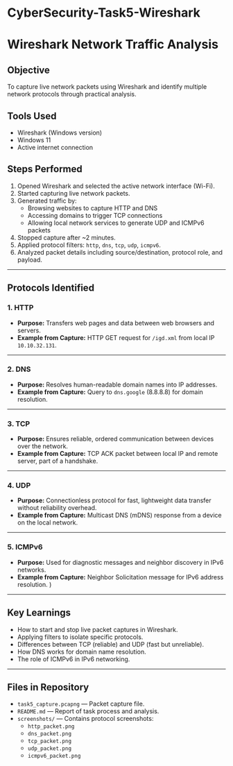 # CyberSecurity-Task5-Wireshark
# Wireshark Network Traffic Analysis

## Objective
To capture live network packets using Wireshark and identify multiple network protocols through practical analysis.

## Tools Used
- Wireshark (Windows version)
- Windows 11
- Active internet connection

## Steps Performed
1. Opened Wireshark and selected the active network interface (Wi-Fi).
2. Started capturing live network packets.
3. Generated traffic by:
   - Browsing websites to capture HTTP and DNS
   - Accessing domains to trigger TCP connections
   - Allowing local network services to generate UDP and ICMPv6 packets
4. Stopped capture after ~2 minutes.
5. Applied protocol filters: `http`, `dns`, `tcp`, `udp`, `icmpv6`.
6. Analyzed packet details including source/destination, protocol role, and payload.

---

## Protocols Identified

### 1. HTTP
- **Purpose:** Transfers web pages and data between web browsers and servers.
- **Example from Capture:** HTTP GET request for `/igd.xml` from local IP `10.10.32.131`.


---

### 2. DNS
- **Purpose:** Resolves human-readable domain names into IP addresses.
- **Example from Capture:** Query to `dns.google` (8.8.8.8) for domain resolution.


---

### 3. TCP
- **Purpose:** Ensures reliable, ordered communication between devices over the network.
- **Example from Capture:** TCP ACK packet between local IP and remote server, part of a handshake.


---

### 4. UDP
- **Purpose:** Connectionless protocol for fast, lightweight data transfer without reliability overhead.
- **Example from Capture:** Multicast DNS (mDNS) response from a device on the local network.


---

### 5. ICMPv6
- **Purpose:** Used for diagnostic messages and neighbor discovery in IPv6 networks.
- **Example from Capture:** Neighbor Solicitation message for IPv6 address resolution.
)

---

## Key Learnings
- How to start and stop live packet captures in Wireshark.
- Applying filters to isolate specific protocols.
- Differences between TCP (reliable) and UDP (fast but unreliable).
- How DNS works for domain name resolution.
- The role of ICMPv6 in IPv6 networking.

---

## Files in Repository
- `task5_capture.pcapng` — Packet capture file.
- `README.md` — Report of task process and analysis.
- `screenshots/` — Contains protocol screenshots:
  - `http_packet.png`
  - `dns_packet.png`
  - `tcp_packet.png`
  - `udp_packet.png`
  - `icmpv6_packet.png`
